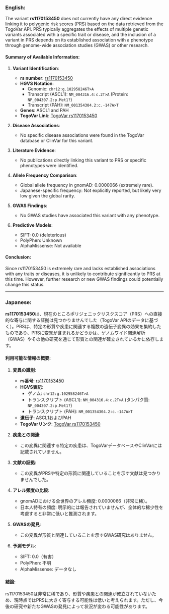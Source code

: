 ### English:
The variant **rs1170153450** does not currently have any direct evidence linking it to polygenic risk scores (PRS) based on the data retrieved from the TogoVar API. PRS typically aggregates the effects of multiple genetic variants associated with a specific trait or disease, and the inclusion of a variant in PRS depends on its established association with a phenotype through genome-wide association studies (GWAS) or other research. 

#### Summary of Available Information:
1. **Variant Identification**:
   - **rs number**: [rs1170153450](https://identifiers.org/dbsnp/rs1170153450)
   - **HGVS Notation**: 
     - Genomic: `chr12:g.102958246T>A`
     - Transcript (ASCL1): `NM_004316.4:c.2T>A` (Protein: `NP_004307.2:p.Met1?`)
     - Transcript (PAH): `NM_001354304.2:c.-147A>T`
   - **Genes**: ASCL1 and PAH
   - **TogoVar Link**: [TogoVar rs1170153450](https://togovar.org/variant/tgv380877758)

2. **Disease Associations**:
   - No specific disease associations were found in the TogoVar database or ClinVar for this variant.

3. **Literature Evidence**:
   - No publications directly linking this variant to PRS or specific phenotypes were identified.

4. **Allele Frequency Comparison**:
   - Global allele frequency in gnomAD: 0.0000066 (extremely rare).
   - Japanese-specific frequency: Not explicitly reported, but likely very low given the global rarity.

5. **GWAS Findings**:
   - No GWAS studies have associated this variant with any phenotype.

6. **Predictive Models**:
   - SIFT: 0.0 (deleterious)
   - PolyPhen: Unknown
   - AlphaMissense: Not available

#### Conclusion:
Since rs1170153450 is extremely rare and lacks established associations with any traits or diseases, it is unlikely to contribute significantly to PRS at this time. However, further research or new GWAS findings could potentially change this status.

---

### Japanese:
**rs1170153450**は、現在のところポリジェニックリスクスコア（PRS）への直接的な寄与に関する証拠は見つかりませんでした（TogoVar APIのデータに基づく）。PRSは、特定の形質や疾患に関連する複数の遺伝子変異の効果を集約したものであり、PRSに変異が含まれるかどうかは、ゲノムワイド関連解析（GWAS）やその他の研究を通じて形質との関連が確立されているかに依存します。

#### 利用可能な情報の概要:
1. **変異の識別**:
   - **rs番号**: [rs1170153450](https://identifiers.org/dbsnp/rs1170153450)
   - **HGVS表記**: 
     - ゲノム: `chr12:g.102958246T>A`
     - トランスクリプト (ASCL1): `NM_004316.4:c.2T>A` (タンパク質: `NP_004307.2:p.Met1?`)
     - トランスクリプト (PAH): `NM_001354304.2:c.-147A>T`
   - **遺伝子**: ASCL1およびPAH
   - **TogoVarリンク**: [TogoVar rs1170153450](https://togovar.org/variant/tgv380877758)

2. **疾患との関連**:
   - この変異に関連する特定の疾患は、TogoVarデータベースやClinVarには記載されていません。

3. **文献の証拠**:
   - この変異がPRSや特定の形質に関連していることを示す文献は見つかりませんでした。

4. **アレル頻度の比較**:
   - gnomADにおける全世界のアレル頻度: 0.0000066（非常に稀）。
   - 日本人特有の頻度: 明示的には報告されていませんが、全体的な稀少性を考慮すると非常に低いと推測されます。

5. **GWASの発見**:
   - この変異が形質と関連していることを示すGWAS研究はありません。

6. **予測モデル**:
   - SIFT: 0.0（有害）
   - PolyPhen: 不明
   - AlphaMissense: データなし

#### 結論:
rs1170153450は非常に稀であり、形質や疾患との関連が確立されていないため、現時点ではPRSに大きく寄与する可能性は低いと考えられます。ただし、今後の研究や新たなGWASの発見によって状況が変わる可能性があります。
